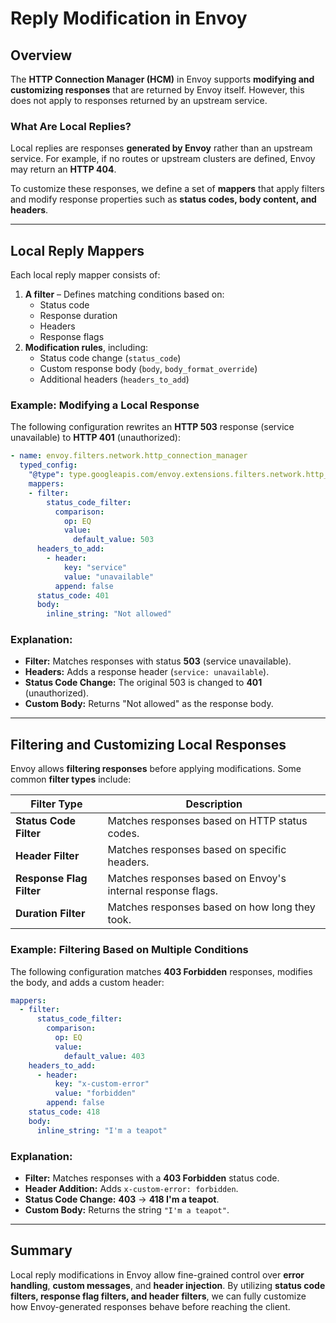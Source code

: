 # Reply Modification in Envoy

## Overview
The **HTTP Connection Manager (HCM)** in Envoy supports **modifying and customizing responses** that are returned by Envoy itself. However, this does not apply to responses returned by an upstream service.

### What Are Local Replies?
Local replies are responses **generated by Envoy** rather than an upstream service. For example, if no routes or upstream clusters are defined, Envoy may return an **HTTP 404**.

To customize these responses, we define a set of **mappers** that apply filters and modify response properties such as **status codes, body content, and headers**.

---
## Local Reply Mappers
Each local reply mapper consists of:
1. **A filter** – Defines matching conditions based on:
   - Status code
   - Response duration
   - Headers
   - Response flags
2. **Modification rules**, including:
   - Status code change (`status_code`)
   - Custom response body (`body`, `body_format_override`)
   - Additional headers (`headers_to_add`)

### Example: Modifying a Local Response
The following configuration rewrites an **HTTP 503** response (service unavailable) to **HTTP 401** (unauthorized):

```yaml
- name: envoy.filters.network.http_connection_manager
  typed_config:
    "@type": type.googleapis.com/envoy.extensions.filters.network.http_connection_manager.v3.HttpConnectionManager
    mappers:
    - filter:
        status_code_filter:
          comparison:
            op: EQ
            value:
              default_value: 503
      headers_to_add:
        - header:
            key: "service"
            value: "unavailable"
          append: false
      status_code: 401
      body:
        inline_string: "Not allowed"
```

### Explanation:
- **Filter:** Matches responses with status **503** (service unavailable).
- **Headers:** Adds a response header (`service: unavailable`).
- **Status Code Change:** The original 503 is changed to **401** (unauthorized).
- **Custom Body:** Returns "Not allowed" as the response body.

---
## Filtering and Customizing Local Responses
Envoy allows **filtering responses** before applying modifications. Some common **filter types** include:

| **Filter Type**         | **Description** |
|------------------------|----------------|
| **Status Code Filter**  | Matches responses based on HTTP status codes. |
| **Header Filter**       | Matches responses based on specific headers. |
| **Response Flag Filter** | Matches responses based on Envoy's internal response flags. |
| **Duration Filter**      | Matches responses based on how long they took. |

### Example: Filtering Based on Multiple Conditions
The following configuration matches **403 Forbidden** responses, modifies the body, and adds a custom header:

```yaml
mappers:
  - filter:
      status_code_filter:
        comparison:
          op: EQ
          value:
            default_value: 403
    headers_to_add:
      - header:
          key: "x-custom-error"
          value: "forbidden"
        append: false
    status_code: 418
    body:
      inline_string: "I'm a teapot"
```

### Explanation:
- **Filter:** Matches responses with a **403 Forbidden** status code.
- **Header Addition:** Adds `x-custom-error: forbidden`.
- **Status Code Change:** **403** → **418 I'm a teapot**.
- **Custom Body:** Returns the string `"I'm a teapot"`.

---
## Summary
Local reply modifications in Envoy allow fine-grained control over **error handling**, **custom messages**, and **header injection**. By utilizing **status code filters, response flag filters, and header filters**, we can fully customize how Envoy-generated responses behave before reaching the client.

